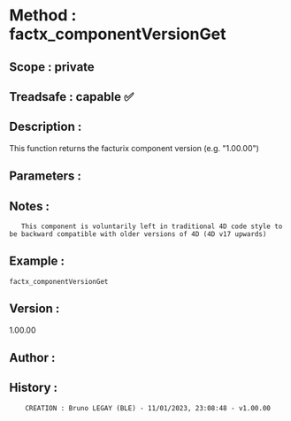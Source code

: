 ﻿# **Method :** factx_componentVersionGet
## **Scope :** private
## **Treadsafe :** capable ✅ 
## **Description :** 
This function returns the facturix component version (e.g. "1.00.00")
## **Parameters :** 
## **Notes :** 

       This component is voluntarily left in traditional 4D code style to be backward compatible with older versions of 4D (4D v17 upwards)
## **Example :** 
```
factx_componentVersionGet
```
## **Version :** 
1.00.00
## **Author :** 

## **History :** 
 
        CREATION : Bruno LEGAY (BLE) - 11/01/2023, 23:08:48 - v1.00.00
